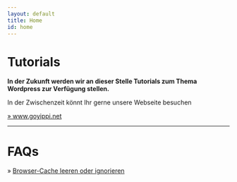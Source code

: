 ```yaml
---
layout: default
title: Home
id: home
---
```


# Tutorials

**In der Zukunft werden wir an dieser Stelle Tutorials zum Thema Wordpress zur Verfügung stellen.**

In der Zwischenzeit könnt Ihr gerne unsere Webseite besuchen

<div class="button-box">
	<a href="https://www.goyippi.net">» www.goyippi.net</a>
</div>

---

# FAQs

» [Browser-Cache leeren oder ignorieren]({{site.baseurl}}/browser-cache)

